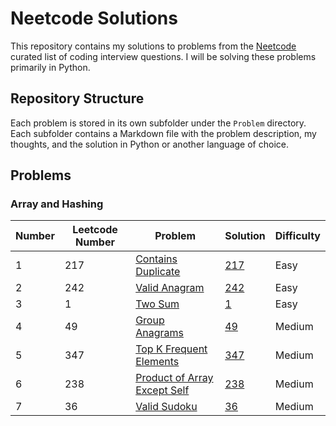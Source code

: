 # Neetcode Solutions

This repository contains my solutions to problems from the [Neetcode](https://neetcode.io/) curated list of coding interview questions. I will be solving these problems primarily in Python.

## Repository Structure

Each problem is stored in its own subfolder under the `Problem` directory. Each subfolder contains a Markdown file with the problem description, my thoughts, and the solution in Python or another language of choice.

## Problems

### Array and Hashing

| Number | Leetcode Number | Problem  | Solution | Difficulty |
|--------|-----------------|----------|----------|------------|
| 1 | 217 | [Contains Duplicate](https://leetcode.com/problems/contains-duplicate/description/) | [217](/Problems/217/index.md) | Easy |
| 2 | 242 | [Valid Anagram](https://leetcode.com/problems/valid-anagram/description/) | [242](/Problems/242/index.md) | Easy |
| 3 | 1 | [Two Sum](https://leetcode.com/problems/two-sum/description/) | [1](/Problems/1/index.md) | Easy |
| 4 | 49 | [Group Anagrams](https://leetcode.com/problems/group-anagrams/description/) | [49](/Problems/49/index.md) | Medium |
| 5 | 347 | [Top K Frequent Elements](https://leetcode.com/problems/top-k-frequent-elements/description/) | [347](/Problems/347/index.md) | Medium |
| 6 | 238 | [Product of Array Except Self](https://leetcode.com/problems/product-of-array-except-self/description/) | [238](/Problems/238/index.md) | Medium |
| 7 | 36 | [Valid Sudoku](https://leetcode.com/problems/valid-sudoku/description/) | [36](/Problems/36/index.md) | Medium |
